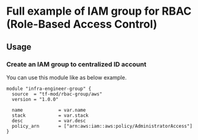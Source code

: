# Full example of IAM group for RBAC (Role-Based Access Control)

## Usage
### Create an IAM group to centralized ID account

You can use this module like as below example.

```
module "infra-engineer-group" {
  source  = "tf-mod/rbac-group/aws"
  version = "1.0.0"

  name             = var.name
  stack            = var.stack
  desc             = var.desc
  policy_arn       = ["arn:aws:iam::aws:policy/AdministratorAccess"]
}
```
